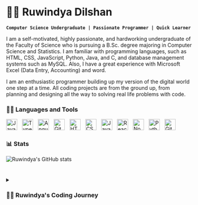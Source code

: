 <h1>👨‍💻 Ruwindya Dilshan</h1>

**`Computer Science Undergraduate | Passionate Programmer | Quick Learner`**

<p>I am a self-motivated, highly passionate, and hardworking undergraduate of the Faculty of Science who is pursuing a B.Sc. degree majoring in Computer Science and Statistics. I am familiar with programming languages, such as HTML, CSS, JavaScript, Python, Java, and C, and database management systems such as MySQL. Also, I have a great experience with Microsoft Excel (Data Entry, Accounting) and word. 
</p>
<p>
I am an enthusiastic programmer building up my version of the digital world one step at a time. All coding projects are from the ground up, from planning and designing all the way to solving real life problems with code.
</p>

### 👨‍💻 Languages and Tools

<img align="left" alt="Java" width="30px" style="padding-right:10px;" src="https://cdn.jsdelivr.net/gh/devicons/devicon/icons/java/java-original.svg"/>
<img align="left" alt="TypeScript" width="30px" style="padding-right:10px;" src="https://cdn.jsdelivr.net/gh/devicons/devicon/icons/typescript/typescript-plain.svg" />
<img align="left" alt="Angular" width="30px" style="padding-right:10px;" src="https://cdn.jsdelivr.net/gh/devicons/devicon/icons/angularjs/angularjs-plain.svg" />
<img align="left" alt="Git" width="30px" style="padding-right:10px;" src="https://cdn.jsdelivr.net/gh/devicons/devicon/icons/git/git-original.svg" />
<img align="left" alt="HTML" width="30px" style="padding-right:10px;" src="https://cdn.jsdelivr.net/gh/devicons/devicon/icons/html5/html5-plain.svg" />
<img align="left" alt="CSS" width="30px" style="padding-right:10px;" src="https://cdn.jsdelivr.net/gh/devicons/devicon/icons/css3/css3-plain.svg" />
<img align="left" alt="JavaScript" width="30px" style="padding-right:10px;" src="https://cdn.jsdelivr.net/gh/devicons/devicon/icons/javascript/javascript-plain.svg" />
<img align="left" alt="React" width="30px" style="padding-right:10px;" src="https://cdn.jsdelivr.net/gh/devicons/devicon/icons/react/react-original.svg" />
<img align="left" alt="NodeJS" width="30px" style="padding-right:10px;" src="https://cdn.jsdelivr.net/gh/devicons/devicon/icons/nodejs/nodejs-original.svg" />
<img align="left" alt="Python" width="30px" style="padding-right:10px;" src="https://cdn.jsdelivr.net/gh/devicons/devicon/icons/python/python-plain.svg" />
<img align="left" alt="GitHub" width="30px" style="padding-right:10px;" src="https://cdn.jsdelivr.net/gh/devicons/devicon/icons/github/github-original.svg" />
<br />

#

### 📊 Stats

![Ruwindya's GitHub stats](https://github-readme-stats.vercel.app/api?username=Ruwindya&show_icons=true&theme=gruvbox)
#

<details>
 <summary><h3>👨‍💻 Ruwindya's Coding Journey</h3></summary>
 Learning to code is something interesting in many ways. During my classes of #programming #coding at the university I used to write "hello world" on the console. C, C++ and java were my first progamming languages.

Along the way I became interested in doing my own projects to improve my skills which came with a lot of challenges syntax, runtime, logical and compilation errors. As beginner I had alot of challenges, to begin with what language or framework was I supposed to learn and what language was best suited for my task at hand. I tried a lot of languages at the start and got frustrated along the way and tried another language actually I got comfortable with python and javascript.
 #
   

<!--
**Ruwindya/Ruwindya** is a ✨ _special_ ✨ repository because its `README.md` (this file) appears on your GitHub profile.

Here are some ideas to get you started:

- 🔭 I’m currently working on ...
- 🌱 I’m currently learning ...
- 👯 I’m looking to collaborate on ...
- 🤔 I’m looking for help with ...
- 💬 Ask me about ...
- 📫 How to reach me: ...
- 😄 Pronouns: ...
- ⚡ Fun fact: ...
-->
